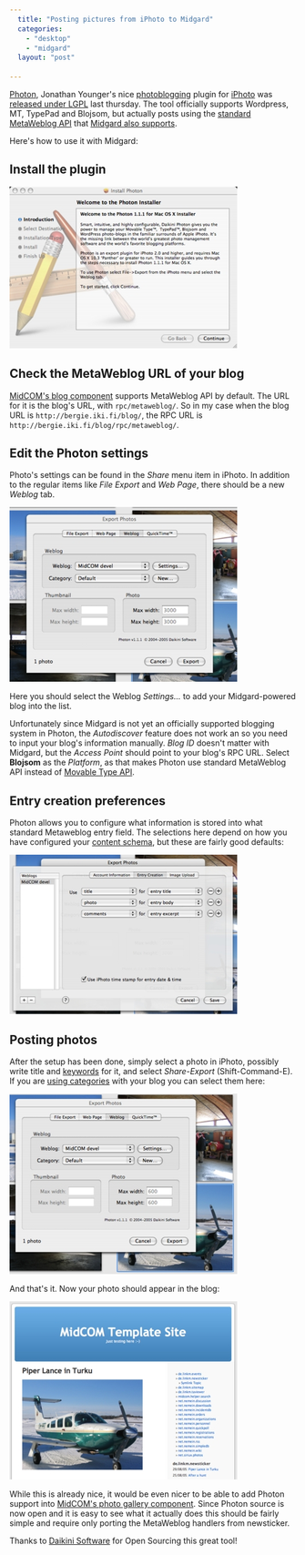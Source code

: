 ```yaml
---
  title: "Posting pictures from iPhoto to Midgard"
  categories: 
    - "desktop"
    - "midgard"
  layout: "post"

---
```

[Photon][1], Jonathan Younger's nice [photoblogging][2] plugin for [iPhoto][3] was [released under LGPL][4] last thursday. The tool officially supports Wordpress, MT, TypePad and Blojsom, but actually posts using the [standard MetaWeblog API][5] that [Midgard also supports][6].

Here's how to use it with Midgard:

## Install the plugin

![Photon installer on OS X](/files/photon-installer.jpg)

## Check the MetaWeblog URL of your blog

[MidCOM's blog component][7] supports MetaWeblog API by default. The URL for it is the blog's URL, with `rpc/metaweblog/`. So in my case when the blog URL is `http://bergie.iki.fi/blog/`, the RPC URL is `http://bergie.iki.fi/blog/rpc/metaweblog/`.

## Edit the Photon settings

Photo's settings can be found in the _Share_ menu item in iPhoto. In addition to the regular items like _File Export_ and _Web Page_, there should be a new _Weblog_ tab.

![iPhoto's Share Weblog tab](/files/photon-weblog-tab.jpg)

Here you should select the Weblog _Settings..._ to add your Midgard-powered blog into the list.

Unfortunately since Midgard is not yet an officially supported blogging system in Photon, the _Autodiscover_ feature does not work an so you need to input your blog's information manually. _Blog ID_ doesn't matter with Midgard, but the _Access Point_ should point to your blog's RPC URL. Select __Blojsom__ as the _Platform_, as that makes Photon use standard MetaWeblog API instead of [Movable Type API][8].

## Entry creation preferences

Photon allows you to configure what information is stored into what standard Metaweblog entry field. The selections here depend on how you have configured your [content schema][9], but these are fairly good defaults:

![Weblog entry creation settings in iPhoto](/files/photon-weblog-settings.jpg)

## Posting photos

After the setup has been done, simply select a photo in iPhoto, possibly write title and [keywords][10] for it, and select _Share_-_Export_ (Shift-Command-E). If you are [using categories][11] with your blog you can select them here:

![Exporting photos into the blog from iPhoto](/files/photon-export-photo.jpg)

And that's it. Now your photo should appear in the blog:

![Photoblogged picture online](/files/photon-picture-online.jpg)

While this is already nice, it would be even nicer to be able to add Photon support into [MidCOM's photo gallery component][12]. Since Photon source is now open and it is easy to see what it actually does this should be fairly simple and require only porting the MetaWeblog handlers from newsticker.

Thanks to [Daikini Software][13] for Open Sourcing this great tool!

[1]: http://www.daikini.com/photon/
[2]: http://en.wikipedia.org/wiki/Photoblog
[3]: http://www.apple.com/ilife/iphoto/
[4]: http://www.stopdesign.com/log/2005/08/28/photon-open-sourced.html
[5]: http://www.xmlrpc.com/metaWeblogApi
[6]: http://bergie.iki.fi/midcom-permalink-9496e99a793a6e8761a7813a64f9c567
[7]: http://www.midgard-project.org/midcom-permalink-8d9c73f7101deeb8019ef285c1090582
[8]: http://docs.nucleuscms.org/item/202
[9]: http://www.midgard-project.org/midcom-permalink-7cd14d19bbf0b9c8d31e6aceb0992eb9
[10]: http://homepage.mac.com/kenferry/software.html
[11]: http://www.midgard-project.org/midcom-permalink-086c901b8c6ef12ac5851b9f0bfd795a
[12]: http://www.midgard-project.org/midcom-permalink-c4c97cdd30e27c5009dfb286fa364002
[13]: http://www.daikini.com/